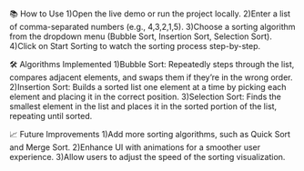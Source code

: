 📚 How to Use
1)Open the live demo or run the project locally.
2)Enter a list of comma-separated numbers (e.g., 4,3,2,1,5).
3)Choose a sorting algorithm from the dropdown menu (Bubble Sort, Insertion Sort, Selection Sort).
4)Click on Start Sorting to watch the sorting process step-by-step.

🛠️ Algorithms Implemented
1)Bubble Sort: Repeatedly steps through the list, compares adjacent elements, and swaps them if they’re in the wrong order.
2)Insertion Sort: Builds a sorted list one element at a time by picking each element and placing it in the correct position.
3)Selection Sort: Finds the smallest element in the list and places it in the sorted portion of the list, repeating until sorted.


📈 Future Improvements
1)Add more sorting algorithms, such as Quick Sort and Merge Sort.
2)Enhance UI with animations for a smoother user experience.
3)Allow users to adjust the speed of the sorting visualization.
